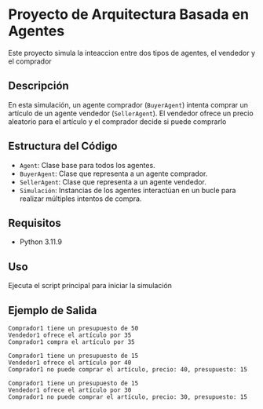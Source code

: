 # Proyecto de Arquitectura Basada en Agentes

Este proyecto simula la inteaccion entre dos tipos de agentes, el vendedor y el comprador

## Descripción

En esta simulación, un agente comprador (`BuyerAgent`) intenta comprar un artículo de un agente vendedor (`SellerAgent`). El vendedor ofrece un precio aleatorio para el artículo y el comprador decide si puede comprarlo

## Estructura del Código

- `Agent`: Clase base para todos los agentes.
- `BuyerAgent`: Clase que representa a un agente comprador.
- `SellerAgent`: Clase que representa a un agente vendedor.
- `Simulación`: Instancias de los agentes interactúan en un bucle para realizar múltiples intentos de compra.

## Requisitos

- Python 3.11.9

## Uso

Ejecuta el script principal para iniciar la simulación

## Ejemplo de Salida

```plaintext
Comprador1 tiene un presupuesto de 50
Vendedor1 ofrece el artículo por 35
Comprador1 compra el artículo por 35

Comprador1 tiene un presupuesto de 15
Vendedor1 ofrece el artículo por 40
Comprador1 no puede comprar el artículo, precio: 40, presupuesto: 15

Comprador1 tiene un presupuesto de 15
Vendedor1 ofrece el artículo por 30
Comprador1 no puede comprar el artículo, precio: 30, presupuesto: 15
